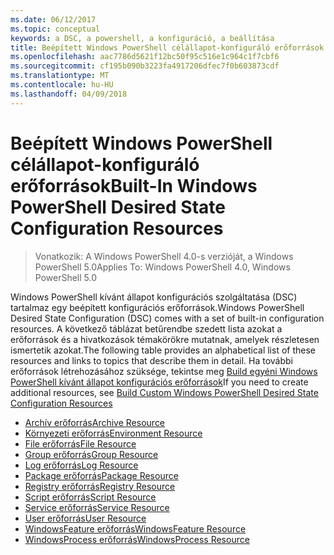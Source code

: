 ```yaml
---
ms.date: 06/12/2017
ms.topic: conceptual
keywords: a DSC, a powershell, a konfiguráció, a beállítása
title: Beépített Windows PowerShell célállapot-konfiguráló erőforrások
ms.openlocfilehash: aac7786d5621f12bc50f95c516e1c964c1f7cbf6
ms.sourcegitcommit: cf195b090b3223fa4917206dfec7f0b603873cdf
ms.translationtype: MT
ms.contentlocale: hu-HU
ms.lasthandoff: 04/09/2018
---
```

# <a name="built-in-windows-powershell-desired-state-configuration-resources"></a><span data-ttu-id="56311-103">Beépített Windows PowerShell célállapot-konfiguráló erőforrások</span><span class="sxs-lookup"><span data-stu-id="56311-103">Built-In Windows PowerShell Desired State Configuration Resources</span></span>

> <span data-ttu-id="56311-104">Vonatkozik: A Windows PowerShell 4.0-s verzióját, a Windows PowerShell 5.0</span><span class="sxs-lookup"><span data-stu-id="56311-104">Applies To: Windows PowerShell 4.0, Windows PowerShell 5.0</span></span>

<span data-ttu-id="56311-105">Windows PowerShell kívánt állapot konfigurációs szolgáltatása (DSC) tartalmaz egy beépített konfigurációs erőforrások.</span><span class="sxs-lookup"><span data-stu-id="56311-105">Windows PowerShell Desired State Configuration (DSC) comes with a set of built-in configuration resources.</span></span> <span data-ttu-id="56311-106">A következő táblázat betűrendbe szedett lista azokat a erőforrások és a hivatkozások témakörökre mutatnak, amelyek részletesen ismertetik azokat.</span><span class="sxs-lookup"><span data-stu-id="56311-106">The following table provides an alphabetical list of these resources and links to topics that describe them in detail.</span></span> <span data-ttu-id="56311-107">Ha további erőforrások létrehozásához szüksége, tekintse meg [Build egyéni Windows PowerShell kívánt állapot konfigurációs erőforrások](authoringResource.md)</span><span class="sxs-lookup"><span data-stu-id="56311-107">If you need to create additional resources, see [Build Custom Windows PowerShell Desired State Configuration Resources](authoringResource.md)</span></span>

* [<span data-ttu-id="56311-108">Archív erőforrás</span><span class="sxs-lookup"><span data-stu-id="56311-108">Archive Resource</span></span>](archiveResource.md)
* [<span data-ttu-id="56311-109">Környezeti erőforrás</span><span class="sxs-lookup"><span data-stu-id="56311-109">Environment Resource</span></span>](environmentResource.md)
* [<span data-ttu-id="56311-110">File erőforrás</span><span class="sxs-lookup"><span data-stu-id="56311-110">File Resource</span></span>](fileResource.md)
* [<span data-ttu-id="56311-111">Group erőforrás</span><span class="sxs-lookup"><span data-stu-id="56311-111">Group Resource</span></span>](groupResource.md)
* [<span data-ttu-id="56311-112">Log erőforrás</span><span class="sxs-lookup"><span data-stu-id="56311-112">Log Resource</span></span>](logResource.md)
* [<span data-ttu-id="56311-113">Package erőforrás</span><span class="sxs-lookup"><span data-stu-id="56311-113">Package Resource</span></span>](packageResource.md)
* [<span data-ttu-id="56311-114">Registry erőforrás</span><span class="sxs-lookup"><span data-stu-id="56311-114">Registry Resource</span></span>](registryResource.md)
* [<span data-ttu-id="56311-115">Script erőforrás</span><span class="sxs-lookup"><span data-stu-id="56311-115">Script Resource</span></span>](scriptResource.md)
* [<span data-ttu-id="56311-116">Service erőforrás</span><span class="sxs-lookup"><span data-stu-id="56311-116">Service Resource</span></span>](serviceResource.md)
* [<span data-ttu-id="56311-117">User erőforrás</span><span class="sxs-lookup"><span data-stu-id="56311-117">User Resource</span></span>](userResource.md)
* [<span data-ttu-id="56311-118">WindowsFeature erőforrás</span><span class="sxs-lookup"><span data-stu-id="56311-118">WindowsFeature Resource</span></span>](windowsfeatureResource.md)
* [<span data-ttu-id="56311-119">WindowsProcess erőforrás</span><span class="sxs-lookup"><span data-stu-id="56311-119">WindowsProcess Resource</span></span>](windowsProcessResource.md)